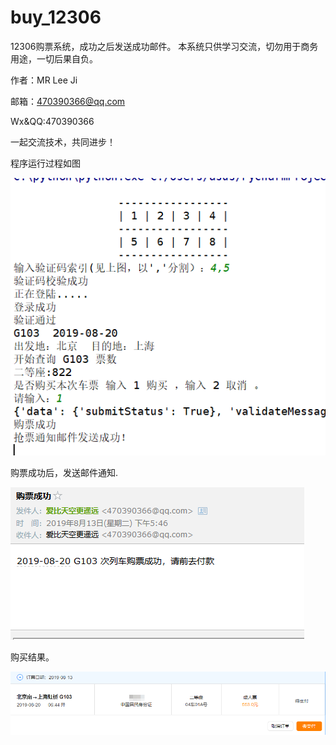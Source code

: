 # buy_12306
12306购票系统，成功之后发送成功邮件。
本系统只供学习交流，切勿用于商务用途，一切后果自负。

作者：MR Lee Ji

邮箱：470390366@qq.com

Wx&QQ:470390366

一起交流技术，共同进步！

程序运行过程如图    

![Image text](https://github.com/470390366/buy_12306/blob/master/OneTwoThreeZeroSix/program.png)

购票成功后，发送邮件通知.

![Image text](https://github.com/470390366/buy_12306/blob/master/OneTwoThreeZeroSix/email.png)

购买结果。

![Image text](https://github.com/470390366/buy_12306/blob/master/OneTwoThreeZeroSix/success.png)
